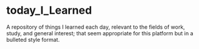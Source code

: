 # today_I_Learned
A repository of things I learned each day, relevant to the fields of work, study, and general interest; that seem appropriate for this platform but in a bulleted style format.
